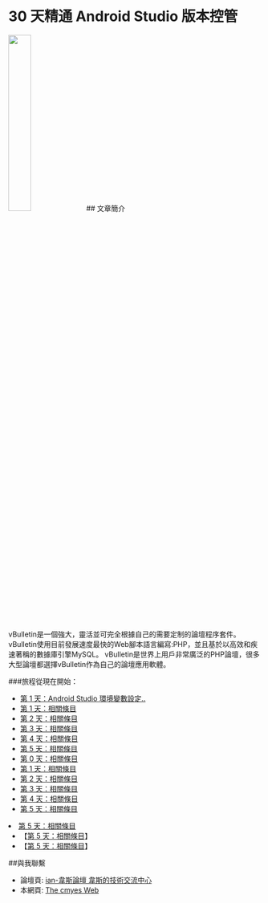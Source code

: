 # 30 天精通 Android Studio 版本控管
<img src="http://cmyes.cc/images/github/android-studio-399x286.jpg" width="30%" height="30%">
</img>
## 文章簡介

vBulletin是一個強大，靈活並可完全根據自己的需要定制的論壇程序套件。 vBulletin使用目前發展速度最快的Web腳本語言編寫:PHP，並且基於以高效和疾速著稱的數據庫引擎MySQL。 vBulletin是世界上用戶非常廣泛的PHP論壇，很多大型論壇都選擇vBulletin作為自己的論壇應用軟體。

###旅程從現在開始： 
* <a href="https://github.com/cmyes/repo/wiki/Android-Studio-%E7%92%B0%E5%A2%83%E8%AE%8A%E6%95%B8%E8%A8%AD%E5%AE%9A..">第 1 天：Android Studio 環境變數設定..</a>
* <a href="/">第 1 天：相關條目</a>
* <a href="/">第 2 天：相關條目</a>
* <a href="/">第 3 天：相關條目</a>
* <a href="/">第 4 天：相關條目</a>
* <a href="/">第 5 天：相關條目</a>
* <a href="/">第 0 天：相關條目</a>
* <a href="/">第 1 天：相關條目</a>
* <a href="/">第 2 天：相關條目</a>
* <a href="/">第 3 天：相關條目</a>
* <a href="/">第 4 天：相關條目</a>
* <a href="/">第 5 天：相關條目</a>
<li><a href="/">第 5 天：相關條目</a>
<ul>
<li>【<a href="/">第 5 天：相關條目</a>】</li>
<li>【<a href="/">第 5 天：相關條目</a>】</li>
</ul></li>

##與我聯繫
<ul>
<li>論壇頁: <a href="http://forum.cmyes.cc">ian-韋斯論壇 韋斯的技術交流中心</a></li>
<li>本網頁: <a href="http://cmyes.cc/">The cmyes Web</a></li>
</ul>


